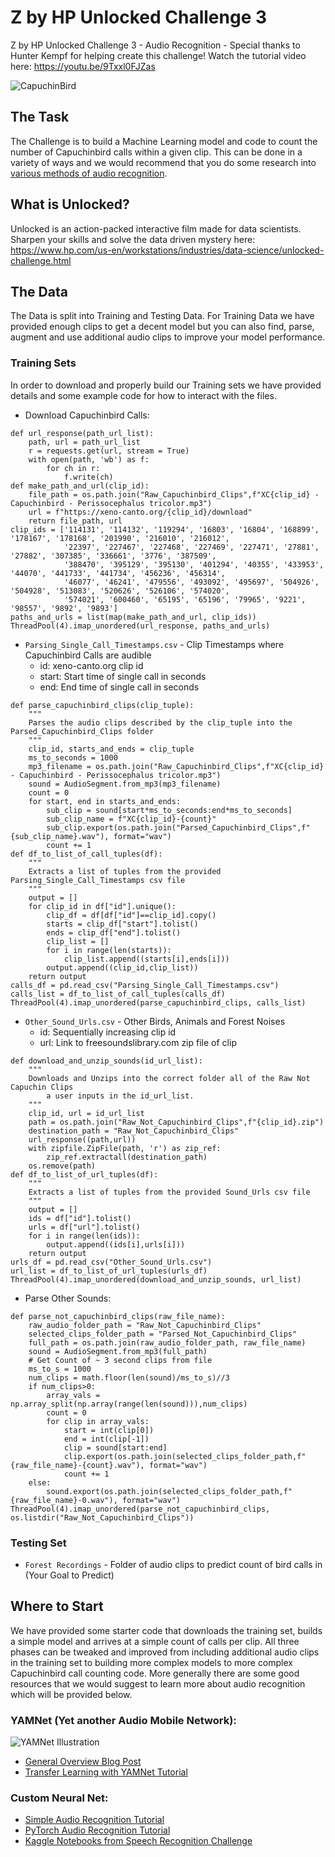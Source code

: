 # Z by HP Unlocked Challenge 3
Z by HP Unlocked Challenge 3 - Audio Recognition - Special thanks to Hunter Kempf for helping create this challenge! 
Watch the tutorial video here: https://youtu.be/9Txxl0FJZas

![CapuchinBird](https://1c7gnu28cnefcask1kjk6k1d-wpengine.netdna-ssl.com/wp-content/uploads/2013/11/Capuchinbird.png)

## The Task
The Challenge is to build a Machine Learning model and code to count the number of Capuchinbird calls within a given clip. This can be done in a variety of ways and we would recommend that you do some research into [various methods of audio recognition](#where-to-start).

## What is Unlocked?
Unlocked is an action-packed interactive film made for data scientists. Sharpen your skills and solve the data driven mystery here: https://www.hp.com/us-en/workstations/industries/data-science/unlocked-challenge.html

## The Data
The Data is split into Training and Testing Data. For Training Data we have provided enough clips to get a decent model but you can also find, parse, augment and use additional audio clips to improve your model performance.

### Training Sets
In order to download and properly build our Training sets we have provided details and some example code for how to interact with the files.

* Download Capuchinbird Calls:
```
def url_response(path_url_list):
    path, url = path_url_list
    r = requests.get(url, stream = True)
    with open(path, 'wb') as f:
        for ch in r:
            f.write(ch)
def make_path_and_url(clip_id):
    file_path = os.path.join("Raw_Capuchinbird_Clips",f"XC{clip_id} - Capuchinbird - Perissocephalus tricolor.mp3")
    url = f"https://xeno-canto.org/{clip_id}/download"
    return file_path, url
clip_ids = ['114131', '114132', '119294', '16803', '16804', '168899', '178167', '178168', '201990', '216010', '216012', 
            '22397', '227467', '227468', '227469', '227471', '27881', '27882', '307385', '336661', '3776', '387509', 
            '388470', '395129', '395130', '401294', '40355', '433953', '44070', '441733', '441734', '456236', '456314', 
            '46077', '46241', '479556', '493092', '495697', '504926', '504928', '513083', '520626', '526106', '574020', 
            '574021', '600460', '65195', '65196', '79965', '9221', '98557', '9892', '9893']
paths_and_urls = list(map(make_path_and_url, clip_ids))
ThreadPool(4).imap_unordered(url_response, paths_and_urls)
```
* `Parsing_Single_Call_Timestamps.csv` - Clip Timestamps where Capuchinbird Calls are audible
	* id: xeno-canto.org clip id
	* start: Start time of single call in seconds
	* end: End time of single call in seconds
```
def parse_capuchinbird_clips(clip_tuple):
    """
    Parses the audio clips described by the clip_tuple into the Parsed_Capuchinbird_Clips folder
    """
    clip_id, starts_and_ends = clip_tuple
    ms_to_seconds = 1000
    mp3_filename = os.path.join("Raw_Capuchinbird_Clips",f"XC{clip_id} - Capuchinbird - Perissocephalus tricolor.mp3")
    sound = AudioSegment.from_mp3(mp3_filename)
    count = 0
    for start, end in starts_and_ends:
        sub_clip = sound[start*ms_to_seconds:end*ms_to_seconds]
        sub_clip_name = f"XC{clip_id}-{count}"
        sub_clip.export(os.path.join("Parsed_Capuchinbird_Clips",f"{sub_clip_name}.wav"), format="wav")
        count += 1
def df_to_list_of_call_tuples(df):
    """
    Extracts a list of tuples from the provided Parsing_Single_Call_Timestamps csv file
    """
    output = []
    for clip_id in df["id"].unique():
        clip_df = df[df["id"]==clip_id].copy()
        starts = clip_df["start"].tolist()
        ends = clip_df["end"].tolist()
        clip_list = []
        for i in range(len(starts)):
            clip_list.append((starts[i],ends[i]))
        output.append((clip_id,clip_list))
    return output
calls_df = pd.read_csv("Parsing_Single_Call_Timestamps.csv")
calls_list = df_to_list_of_call_tuples(calls_df)
ThreadPool(4).imap_unordered(parse_capuchinbird_clips, calls_list)
```
* `Other_Sound_Urls.csv` - Other Birds, Animals and Forest Noises 
	* id: Sequentially increasing clip id
	* url: Link to freesoundslibrary.com zip file of clip
```
def download_and_unzip_sounds(id_url_list):
    """
    Downloads and Unzips into the correct folder all of the Raw Not Capuchin Clips 
        a user inputs in the id_url_list.
    """
    clip_id, url = id_url_list
    path = os.path.join("Raw_Not_Capuchinbird_Clips",f"{clip_id}.zip")
    destination_path = "Raw_Not_Capuchinbird_Clips"
    url_response((path,url))
    with zipfile.ZipFile(path, 'r') as zip_ref:
        zip_ref.extractall(destination_path)
    os.remove(path)
def df_to_list_of_url_tuples(df):
    """
    Extracts a list of tuples from the provided Sound_Urls csv file
    """
    output = []
    ids = df["id"].tolist()
    urls = df["url"].tolist()
    for i in range(len(ids)):
        output.append((ids[i],urls[i]))
    return output
urls_df = pd.read_csv("Other_Sound_Urls.csv")
url_list = df_to_list_of_url_tuples(urls_df)
ThreadPool(4).imap_unordered(download_and_unzip_sounds, url_list)
```
* Parse Other Sounds:
```
def parse_not_capuchinbird_clips(raw_file_name):
    raw_audio_folder_path = "Raw_Not_Capuchinbird_Clips"
    selected_clips_folder_path = "Parsed_Not_Capuchinbird_Clips"
    full_path = os.path.join(raw_audio_folder_path, raw_file_name)
    sound = AudioSegment.from_mp3(full_path)
    # Get Count of ~ 3 second clips from file
    ms_to_s = 1000
    num_clips = math.floor(len(sound)/ms_to_s)//3
    if num_clips>0:
        array_vals = np.array_split(np.array(range(len(sound))),num_clips)
        count = 0
        for clip in array_vals:
            start = int(clip[0])
            end = int(clip[-1])
            clip = sound[start:end]
            clip.export(os.path.join(selected_clips_folder_path,f"{raw_file_name}-{count}.wav"), format="wav")
            count += 1
    else:
        sound.export(os.path.join(selected_clips_folder_path,f"{raw_file_name}-0.wav"), format="wav")
ThreadPool(4).imap_unordered(parse_not_capuchinbird_clips, os.listdir("Raw_Not_Capuchinbird_Clips"))
```

### Testing Set
* `Forest Recordings` - Folder of audio clips to predict count of bird calls in (Your Goal to Predict)

## Where to Start
We have provided some starter code that downloads the training set, builds a simple model and arrives at a simple count of calls per clip. All three phases can be tweaked and improved from including additional audio clips in the training set to building more complex models to more complex Capuchinbird call counting code. More generally there are some good resources that we would suggest to learn more about audio recognition which will be provided below.
### YAMNet (Yet another Audio Mobile Network):
![YAMNet Illustration](https://1.bp.blogspot.com/-CLyq7ilQIow/YDawZXp_NiI/AAAAAAAAEEg/vVa58jb24Fkw-LZPsezB_qMdnvndOYuzwCLcBGAsYHQ/s0/yamnet_animation%2B%25282%2529.gif)
* [General Overview Blog Post](https://blog.tensorflow.org/2021/03/transfer-learning-for-audio-data-with-yamnet.html)
* [Transfer Learning with YAMNet Tutorial](https://www.tensorflow.org/tutorials/audio/transfer_learning_audio)
### Custom Neural Net:
* [Simple Audio Recognition Tutorial](https://www.tensorflow.org/tutorials/audio/simple_audio)
* [PyTorch Audio Recognition Tutorial](https://pytorch.org/tutorials/intermediate/speech_command_recognition_with_torchaudio_tutorial.html)
* [Kaggle Notebooks from Speech Recognition Challenge](https://www.kaggle.com/c/tensorflow-speech-recognition-challenge/overview)
